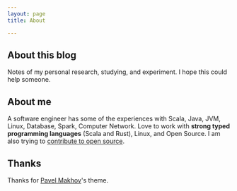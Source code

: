 ```yaml
---
layout: page 
title: About

---
```


## About this blog

Notes of my personal research, studying, and experiment. I hope this could help someone.

## About me

A software engineer has some of the experiences with Scala, Java, JVM, Linux, Database, Spark, Computer Network. Love to work with **strong typed programming languages** (Scala and Rust), Linux, and Open Source. I am also trying to [contribute to open source](https://github.com/search?q=author:jiminhsieh+is:merged&s=updated&type=Issues&s=created&o=desc).

## Thanks

Thanks for [Pavel Makhov](http://pavelmakhov.com/)'s theme.
